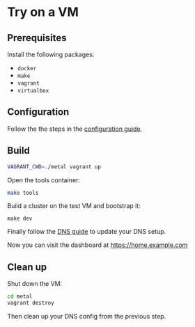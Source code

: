 # Try on a VM

## Prerequisites

Install the following packages:

- `docker`
- `make`
- `vagrant`
- `virtualbox`

## Configuration

Follow the the steps in the [configuration guide](./deployment/configuration.md).

## Build

```sh
VAGRANT_CWD=./metal vagrant up
```

Open the tools container:

```sh
make tools
```

Build a cluster on the test VM and bootstrap it:

```
make dev
```

Finally follow the [DNS guide](./deployment/dns.md) to update your DNS setup.

Now you can visit the dashboard at <https://home.example.com>

## Clean up

Shut down the VM:

```sh
cd metal
vagrant destroy
```

Then clean up your DNS config from the previous step.
